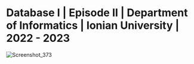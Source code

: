# Database I | Episode II | Department of Informatics | Ionian University | 2022 - 2023

![Screenshot_373](https://github.com/Greekforce1821/Database-I/assets/33377581/f56dd267-169f-4ef2-a6fa-676abb970200)


